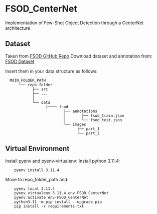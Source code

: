 # FSOD_CenterNet

Implementation of Few-Shot Object Detection through a CenterNet architecture

## Dataset

Taken from [FSOD GitHub Repo](https://github.com/fanq15/Few-Shot-Object-Detection-Dataset)
Download dataset and annotation from: [FSOD Dataset](https://drive.google.com/drive/folders/1XXADD7GvW8M_xzgFpHfudYDYtKtDgZGM)

Insert them in your data structure as follows:

```nothing
  MAIN_FOLDER_PATH
      └── repo_folder
            ├── src
            ├── ...
            │ 
            └── data
                  ├──── fsod
                          ├── annotations
                          │       ├── fsod_train.json
                          │       └── fsod_test.json
                          └── images
                                ├── part_1
                                └── part_2
```

## Virtual Environment

Install pyenv and pyenv-virtualenv:
Install python 3.11.4:

```shell
    pyenv install 3.11.4
```

Move to repo_folder_path and:

```shell
    pyenv local 3.11.4
    pyenv virtualenv 3.11.4 env-FSOD_CenterNet
    pyenv activate env-FSOD_CenterNet
    python3.11 -m pip install --upgrade pip
    pip install -r requirements.txt
```

